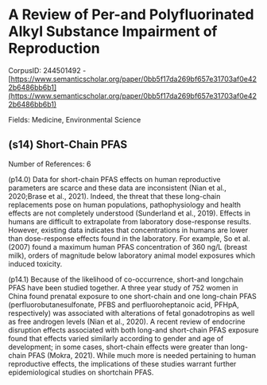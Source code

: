 # A Review of Per-and Polyfluorinated Alkyl Substance Impairment of Reproduction

CorpusID: 244501492 - [https://www.semanticscholar.org/paper/0bb5f17da269bf657e31703af0e422b6486bb6b1](https://www.semanticscholar.org/paper/0bb5f17da269bf657e31703af0e422b6486bb6b1)

Fields: Medicine, Environmental Science

## (s14) Short-Chain PFAS
Number of References: 6

(p14.0) Data for short-chain PFAS effects on human reproductive parameters are scarce and these data are inconsistent (Nian et al., 2020;Brase et al., 2021). Indeed, the threat that these long-chain replacements pose on human populations, pathophysiology and health effects are not completely understood (Sunderland et al., 2019). Effects in humans are difficult to extrapolate from laboratory dose-response results. However, existing data indicates that concentrations in humans are lower than dose-response effects found in the laboratory. For example, So et al. (2007) found a maximum human PFAS concentration of 360 ng/L (breast milk), orders of magnitude below laboratory animal model exposures which induced toxicity.

(p14.1) Because of the likelihood of co-occurrence, short-and longchain PFAS have been studied together. A three year study of 752 women in China found prenatal exposure to one short-chain and one long-chain PFAS (perfluorobutanesulfonate, PFBS and perfluoroheptanoic acid, PFHpA, respectively) was associated with alterations of fetal gonadotropins as well as free androgen levels (Nian et al., 2020). A recent review of endocrine disruption effects associated with both long-and short-chain PFAS exposure found that effects varied similarly according to gender and age of development; in some cases, short-chain effects were greater than long-chain PFAS (Mokra, 2021). While much more is needed pertaining to human reproductive effects, the implications of these studies warrant further epidemiological studies on shortchain PFAS.
